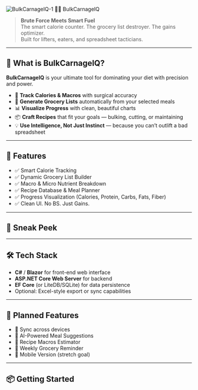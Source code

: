 ![BulkCarnageIQ-1](https://github.com/user-attachments/assets/7dffabd6-6b48-4fea-974c-d2a5b9ff9b75)
🧠💪 BulkCarnageIQ

> **Brute Force Meets Smart Fuel**  
> The smart calorie counter. The grocery list destroyer. The gains optimizer.  
> Built for lifters, eaters, and spreadsheet tacticians.

---

## 🚀 What is BulkCarnageIQ?

**BulkCarnageIQ** is your ultimate tool for dominating your diet with precision and power.

- 🥩 **Track Calories & Macros** with surgical accuracy  
- 🛒 **Generate Grocery Lists** automatically from your selected meals  
- 📊 **Visualize Progress** with clean, beautiful charts  
- 📦 **Craft Recipes** that fit your goals — bulking, cutting, or maintaining  
- 💡 **Use Intelligence, Not Just Instinct** — because you can’t outlift a bad spreadsheet

---

## 🔧 Features

- ✅ Smart Calorie Tracking  
- ✅ Dynamic Grocery List Builder  
- ✅ Macro & Micro Nutrient Breakdown  
- ✅ Recipe Database & Meal Planner  
- ✅ Progress Visualization (Calories, Protein, Carbs, Fats, Fiber)  
- ✅ Clean UI. No BS. Just Gains.

---

## 📸 Sneak Peek


---

## 🛠️ Tech Stack

- **C#** / **Blazor** for front-end web interface  
- **ASP.NET Core Web Server** for backend  
- **EF Core** (or LiteDB/SQLite) for data persistence  
- Optional: Excel-style export or sync capabilities  

---

## 🔮 Planned Features

- 🔄 Sync across devices  
- 🧠 AI-Powered Meal Suggestions  
- 🧪 Recipe Macros Estimator  
- 🔔 Weekly Grocery Reminder  
- 📱 Mobile Version (stretch goal)

---

## 📦 Getting Started
